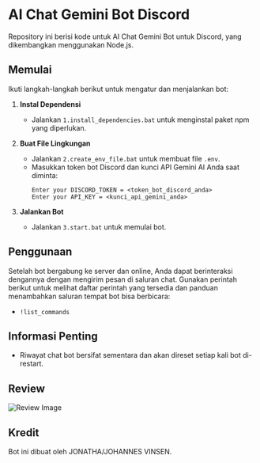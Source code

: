 # AI Chat Gemini Bot Discord

Repository ini berisi kode untuk AI Chat Gemini Bot untuk Discord, yang dikembangkan menggunakan Node.js.

## Memulai

Ikuti langkah-langkah berikut untuk mengatur dan menjalankan bot:

1. **Instal Dependensi**
   - Jalankan `1.install_dependencies.bat` untuk menginstal paket npm yang diperlukan.

2. **Buat File Lingkungan**
   - Jalankan `2.create_env_file.bat` untuk membuat file `.env`.
   - Masukkan token bot Discord dan kunci API Gemini AI Anda saat diminta:
     ```
     Enter your DISCORD_TOKEN = <token_bot_discord_anda>
     Enter your API_KEY = <kunci_api_gemini_anda>
     ```

3. **Jalankan Bot**
   - Jalankan `3.start.bat` untuk memulai bot.

## Penggunaan

Setelah bot bergabung ke server dan online, Anda dapat berinteraksi dengannya dengan mengirim pesan di saluran chat. Gunakan perintah berikut untuk melihat daftar perintah yang tersedia dan panduan menambahkan saluran tempat bot bisa berbicara:

- `!list_commands`

## Informasi Penting

- Riwayat chat bot bersifat sementara dan akan direset setiap kali bot di-restart.

## Review

![Review Image](https://i.ibb.co/FVfB4ny/ssss.png)


## Kredit

Bot ini dibuat oleh JONATHA/JOHANNES VINSEN.
